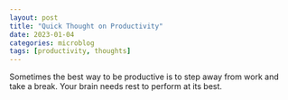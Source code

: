 ```yaml
---
layout: post
title: "Quick Thought on Productivity"
date: 2023-01-04
categories: microblog
tags: [productivity, thoughts]
---
```


Sometimes the best way to be productive is to step away from work and take a break. Your brain needs rest to perform at its best.
